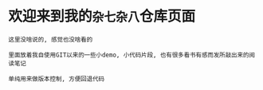 # 欢迎来到我的`杂七杂八`仓库页面

	这里没啥说的, 感觉也没啥看的
	
	里面放着我自使用GIT以来的一些小demo, 小代码片段, 也有很多看书有感而发所敲出来的阅读笔记
	
	单纯用来做版本控制, 方便回退代码